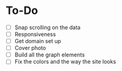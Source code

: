# To-Do
- [ ] Snap scrolling on the data
- [ ] Responsiveness
- [ ] Get domain set up
- [ ] Cover photo
- [ ] Build all the graph elements
- [ ] Fix the colors and the way the site looks
